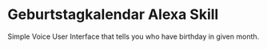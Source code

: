 # Geburtstagkalendar Alexa Skill

Simple Voice User Interface that tells you who have birthday in given month. 
